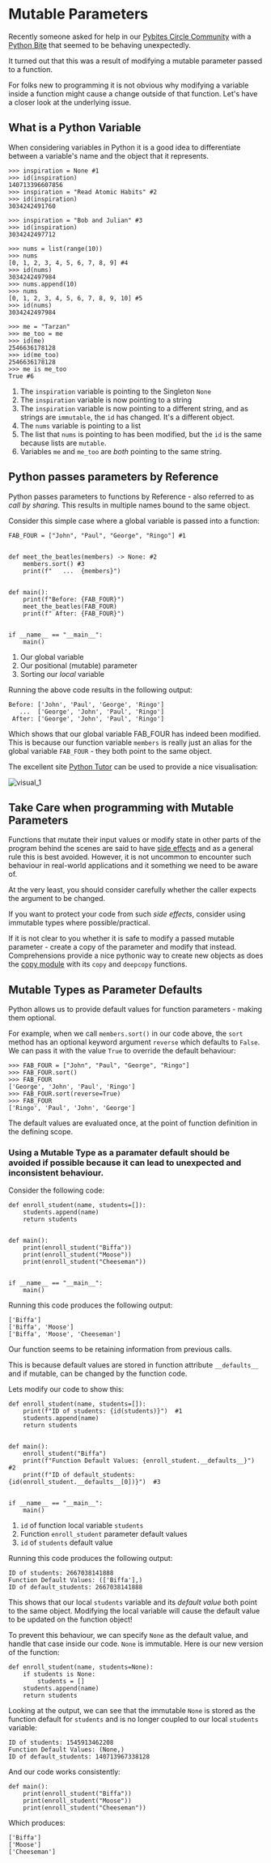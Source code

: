 # Mutable Parameters
Recently someone asked for help in our [Pybites Circle Community](https://pybites.circle.so/) with a [Python Bite](https://pybitesplatform.com) that seemed to be behaving unexpectedly.

It turned out that this was a result of modifying a mutable parameter passed to a function.  

For folks new to programming it is not obvious why modifying a variable inside a function might cause a change outside of that function. Let's have a closer look at the underlying issue.

## What is a Python Variable
When considering variables in Python it is a good idea to differentiate between a variable's name and the object that it represents.

```
>>> inspiration = None #1
>>> id(inspiration)
140713396607856
>>> inspiration = "Read Atomic Habits" #2
>>> id(inspiration)
3034242491760

>>> inspiration = "Bob and Julian" #3
>>> id(inspiration)
3034242497712

>>> nums = list(range(10))
>>> nums
[0, 1, 2, 3, 4, 5, 6, 7, 8, 9] #4
>>> id(nums)
3034242497984
>>> nums.append(10)
>>> nums
[0, 1, 2, 3, 4, 5, 6, 7, 8, 9, 10] #5
>>> id(nums)
3034242497984

>>> me = "Tarzan"
>>> me_too = me
>>> id(me)
2546636178128
>>> id(me_too)
2546636178128
>>> me is me_too
True #6
```

1. The `inspiration` variable is pointing to the Singleton `None`
2. The `inspiration` variable is now pointing to a string
3. The `inspiration` variable is now pointing to a different string, and as strings are `immutable`, the `id` has changed. It's a different object.
4. The `nums` variable is pointing to a list
5. The list that `nums` is pointing to has been modified, but the `id` is the same because lists are `mutable`.
6. Variables `me` and `me_too` are *both* pointing to the same string.

## Python passes parameters by Reference
Python passes parameters to functions by Reference - also referred to as *call by sharing*. This results in multiple names bound to the same object.  

Consider this simple case where a global variable is passed into a function:

```
FAB_FOUR = ["John", "Paul", "George", "Ringo"] #1


def meet_the_beatles(members) -> None: #2
    members.sort() #3
    print(f"   ...  {members}")


def main():
    print(f"Before: {FAB_FOUR}")
    meet_the_beatles(FAB_FOUR)
    print(f" After: {FAB_FOUR}")


if __name__ == "__main__":
    main()
```
1. Our global variable
2. Our positional (mutable) parameter
3. Sorting our *local* variable

Running the above code results in the following output:
```
Before: ['John', 'Paul', 'George', 'Ringo']
   ...  ['George', 'John', 'Paul', 'Ringo']
 After: ['George', 'John', 'Paul', 'Ringo']
```

Which shows that our global variable FAB_FOUR has indeed been modified. This is because our function variable `members` is really just an alias for the global variable `FAB_FOUR` - they both point to the same object. 

The excellent site [Python Tutor](https://pythontutor.com/) can be used to provide a nice visualisation:

![visual_1](visual_1.png)


## Take Care when programming with Mutable Parameters
Functions that mutate their input values or modify state in other parts of the program behind the scenes are said to have [side effects](https://en.wikipedia.org/wiki/Side_effect_(computer_science)) and as a general rule this is best avoided. However, it is not uncommon to encounter such behaviour in real-world applications and it something we need to be aware of.

At the very least, you should consider carefully whether the caller expects the argument to be changed.

If you want to protect your code from such *side effects*, consider using immutable types where possible/practical. 

If it is not clear to you whether it is safe to modify a passed mutable parameter - create a copy of the parameter and modify that instead. Comprehensions provide a nice pythonic way to create new objects as does the [copy module](https://docs.python.org/3/library/copy.html) with its `copy` and `deepcopy` functions.


## Mutable Types as Parameter Defaults
Python allows us to provide default values for function parameters - making them optional.  

For example, when we call `members.sort()` in our code above, the `sort` method has an optional keyword argument `reverse` which defaults to `False`. We can pass it with the value `True` to override the default behaviour:

```
>>> FAB_FOUR = ["John", "Paul", "George", "Ringo"]
>>> FAB_FOUR.sort()
>>> FAB_FOUR
['George', 'John', 'Paul', 'Ringo']
>>> FAB_FOUR.sort(reverse=True)
>>> FAB_FOUR
['Ringo', 'Paul', 'John', 'George']
```
The default values are evaluated once, at the point of function definition in the defining scope.

### Using a Mutable Type as a paramater default should be avoided if possible because it can lead to unexpected and inconsistent behaviour.

Consider the following code:

```
def enroll_student(name, students=[]):
    students.append(name)
    return students


def main():
    print(enroll_student("Biffa"))
    print(enroll_student("Moose"))
    print(enroll_student("Cheeseman"))


if __name__ == "__main__":
    main()
```

Running this code produces the following output:
```
['Biffa']
['Biffa', 'Moose']
['Biffa', 'Moose', 'Cheeseman']
```
Our function seems to be retaining information from previous calls.

This is because default values are stored in function attribute `__defaults__` and if mutable, can be changed by the function code.

Lets modify our code to show this:
```
def enroll_student(name, students=[]):
    print(f"ID of students: {id(students)}")  #1
    students.append(name)
    return students


def main():
    enroll_student("Biffa")
    print(f"Function Default Values: {enroll_student.__defaults__}")  #2
    print(f"ID of default_students: {id(enroll_student.__defaults__[0])}")  #3


if __name__ == "__main__":
    main()
```
1. `id` of function local variable `students`
2. Function `enroll_student` parameter default values
3. `id` of `students` default value

Running this code produces the following output:
```
ID of students: 2667038141888
Function Default Values: (['Biffa'],)
ID of default_students: 2667038141888
```

This shows that our local `students` variable and its *default value* both point to the same object. Modifying the local variable will cause the default value to be updated on the function object!

To prevent this behaviour, we can specify `None` as the default value, and handle that case inside our code. `None` is immutable. Here is our new version of the function:

```
def enroll_student(name, students=None):
    if students is None:
        students = []
    students.append(name)
    return students
```

Looking at the output, we can see that the immutable `None` is stored as the function default for `students` and is no longer coupled to our local `students` variable:
```
ID of students: 1545913462208
Function Default Values: (None,)
ID of default_students: 140713967338128
```
And our code works consistently:

```
def main():
    print(enroll_student("Biffa"))
    print(enroll_student("Moose"))
    print(enroll_student("Cheeseman"))
```

Which produces:
```
['Biffa']
['Moose']
['Cheeseman']
```

